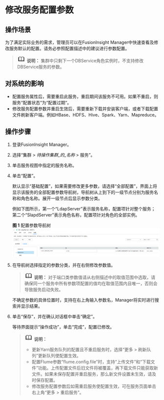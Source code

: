 # 修改服务配置参数<a name="admin_guide_000035"></a>

## 操作场景<a name="zh-cn_topic_0263899535_s474ed17368314c228c98a74f3017eee0"></a>

为了满足实际业务的需求，管理员可以在FusionInsight Manager中快速查看及修改服务默认的配置。请务必参照配置描述中的建议进行参数配置。

>![](public_sys-resources/icon-note.gif) **说明：** 
>集群中只剩下一个DBService角色实例时，不支持修改DBService服务的参数。

## 对系统的影响<a name="zh-cn_topic_0263899535_s152348a3914d4123986c3835b3d2e30a"></a>

-   配置服务属性后，需要重启此服务，重启期间该服务不可用。如果不重启，则服务“配置状态“为“配置过期“。
-   修改服务配置参数并重启生效后，需要重新下载并安装客户端，或者下载配置文件刷新客户端。例如HBase、HDFS、Hive、Spark、Yarn、Mapreduce。

## 操作步骤<a name="zh-cn_topic_0263899535_section18831355408"></a>

1.  登录FusionInsight Manager。
2.  选择“集群 \>  _待操作集群_的_名称_   \> 服务”。
3.  单击服务视图中指定的服务名称。
4.  单击“配置”。

    默认显示“基础配置”，如果需要修改更多参数，请选择“全部配置”，界面上将显示该服务的全部配置参数导航树，导航树从上到下的一级节点分别为服务名称和角色名称。展开一级节点后显示参数分类。

    例如下图所示，第一个“LdapServer”表示服务名称，配置项针对整个服务；第二个“SlapdServer”表示角色名称，配置项针对角色的全部实例。

    **图 1**  配置参数导航树<a name="zh-cn_topic_0263899535_fig12417178190"></a>  
    ![](figures/配置参数导航树.png "配置参数导航树")

5.  在导航树选择指定的参数分类，并在右侧修改参数值。

    >![](public_sys-resources/icon-note.gif) **说明：** 
    >对于端口类参数值请从右侧描述中的取值范围中选取，请确保同一个服务中所有参数项配置的值均在取值范围内且唯一，否则会导致服务启动失败。

    不确定参数的具体位置时，支持在右上角输入参数名，Manager将实时进行搜索并显示结果。

6.  单击“保存”，并在确认对话框中单击“确定”。

    等待界面提示“操作成功”，单击“完成”，配置已修改。

    >![](public_sys-resources/icon-note.gif) **说明：** 
    >-   更新Yarn服务队列的配置且不重启服务时，选择“更多 \> 刷新队列”更新队列使配置生效。
    >-   配置Flume参数“flume.config.file”时，支持“上传文件”和“下载文件”功能。上传配置文件后旧文件将被覆盖，再下载文件只能获取新文件。如果未保存配置并重启服务，那么新文件设置未生效，请及时保存配置。
    >-   修改服务配置参数后如需重启服务使配置生效，可在服务页面单击右上角“更多 \> 重启服务”。


